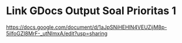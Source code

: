 # Link GDocs Output Soal Prioritas 1

https://docs.google.com/document/d/1aJpSNiHEHlN4VEUZijM8p-5ilfoGZI8MrF-_utNImxA/edit?usp=sharing